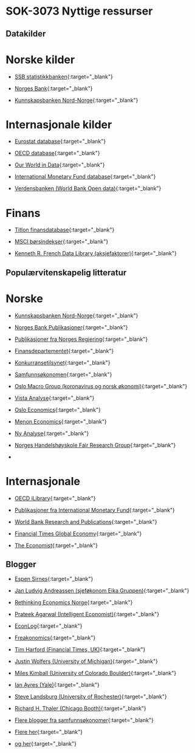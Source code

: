 # SOK-3073 Nyttige ressurser  

## Datakilder  

# Norske kilder

- [SSB statistikkbanken](https://www.ssb.no/statbank/){:target="_blank"}

- [Norges Bank](https://www.norges-bank.no/tema/Statistikk/){:target="_blank"}

- [Kunnskapsbanken Nord-Norge](https://telleren.kbnn.no/){:target="_blank"}

# Internasjonale kilder

- [Eurostat database](https://ec.europa.eu/eurostat/data/database){:target="_blank"}

- [OECD database](https://data.oecd.org/){:target="_blank"}

- [Our World in Data](https://ourworldindata.org/){:target="_blank"}

- [International Monetary Fund database](https://www.imf.org/en/Data){:target="_blank"}

- [Verdensbanken (World Bank Open data)](https://data.worldbank.org/){:target="_blank"}

# Finans

- [Titlon finansdatabase](https://titlon.uit.no/){:target="_blank"}

- [MSCI børsindekser](https://www.msci.com/end-of-day-data-search){:target="_blank"}

- [Kenneth R. French Data Library (aksjefaktorer)](https://mba.tuck.dartmouth.edu/pages/faculty/ken.french/data_library.html){:target="_blank"}





## Populærvitenskapelig litteratur

# Norske

- [Kunnskapsbanken Nord-Norge](https://www.kbnn.no/){:target="_blank"}

- [Norges Bank Publikasjoner](https://www.norges-bank.no/aktuelt/nyheter-og-hendelser/?tab=publication&newstype=0&year=0&p=10){:target="_blank"}

- [Publikasjoner fra Norges Regjering](https://www.regjeringen.no/no/id4/){:target="_blank"}

- [Finansdepartementet](https://www.regjeringen.no/no/dep/fin/id216/){:target="_blank"}

- [Konkurransetilsynet](https://konkurransetilsynet.no/artikler-og-innlegg/){:target="_blank"}

- [Samfunnsøkonomen](https://samfunnsokonomene.no/samfunnsokonomen/){:target="_blank"}

- [Oslo Macro Group (koronavirus og norsk økonomi)](https://sites.google.com/site/oslomacro/covid-19){:target="_blank"}

- [Vista Analyse](https://vista-analyse.no/no/publikasjoner/){:target="_blank"}

- [Oslo Economics](https://osloeconomics.no/aktuelt/publikasjoner/){:target="_blank"}

- [Menon Economics](https://www.menon.no/publikasjoner/){:target="_blank"}

- [Ny Analyse](https://www.nyanalyse.no/publikasjoner){:target="_blank"}

- [Norges Handelshøyskole Fair Research Group](https://www.nhh.no/en/research-centres/fair/media/){:target="_blank"}  
- 

# Internasjonale


- [OECD iLibrary](https://www.oecd-ilibrary.org/?_ga=2.169009185.1025145744.1624962880-1319474104.1624962880){:target="_blank"}

- [Publikasjoner fra International Monetary Fund](https://www.imf.org/en/Publications){:target="_blank"}

- [World Bank Research and Publications](https://www.worldbank.org/en/research){:target="_blank"}

- [Financial Times Global Economy](https://www.ft.com/global-economy){:target="_blank"}


- [The Economist](https://www.economist.com/){:target="_blank"}


## Blogger  

- [Espen Sirnes](http://espensirnes.blogspot.com/){:target="_blank"}

- [Jan Ludvig Andreassen (sjeføkonom Eika Gruppen)](https://jansblogg.eika.no/om/){:target="_blank"}

- [Rethinking Economics Norge](https://rethinkeconomics.no/blogg/){:target="_blank"}

- [Prateek Agarwal (Intelligent Economist)](https://www.intelligenteconomist.com/economics-blogs/){:target="_blank"}

- [EconLog](https://www.econlib.org/econlog/){:target="_blank"}

- [Freakonomics](https://freakonomics.com//){:target="_blank"}

- [Tim Harford (Financial Times, UK)](https://timharford.com/article/){:target="_blank"}

- [Justin Wolfers (University of Michigan)](https://users.nber.org/~jwolfers/popular.php){:target="_blank"}

- [Miles Kimball (University of Colorado Boulder)](https://blog.supplysideliberal.com/){:target="_blank"}

- [Ian Ayres (Yale)](https://ianayres.yale.edu/articles-and-writing/popular-press-publications){:target="_blank"}

- [Steve Landsburg (University of Rochester)](http://www.thebigquestions.com/blog/){:target="_blank"}

- [Richard H. Thaler (Chicago Booth)](https://faculty.chicagobooth.edu/richard-thaler/opeds){:target="_blank"}

- [Flere blogger fra samfunnsøkonomer](https://inomics.com/advice/the-top-economics-blogs-50151){:target="_blank"}

- [Flere her](https://www.intelligenteconomist.com/economics-blogs/){:target="_blank"}

- [og her](https://blog.feedspot.com/economics_blogs/){:target="_blank"}









